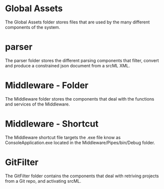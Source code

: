 # Global Assets
The Global Assets folder stores files that are used by the many different components of the system.

# parser
The parser folder stores the different parsing components that filter, convert and produce a constrained json document from a srcML XML.

# Middleware - Folder
The Middleware folder stores the components that deal with the functions and services of the Middleware.

# Middleware - Shortcut
The Middleware shortcut file targets the .exe file know as ConsoleApplication.exe located in the Middleware/Pipes/bin/Debug folder.

# GitFilter
The GitFilter folder contains the components that deal with retriving projects from a Git repo, and activating srcML.